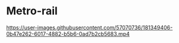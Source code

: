 # Metro-rail

https://user-images.githubusercontent.com/57070736/181349406-0b47e262-6017-4882-b5b6-0ad7b2cb5683.mp4
